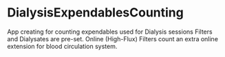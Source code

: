 # DialysisExpendablesCounting
App creating for counting expendables used for Dialysis sessions
Filters and Dialysates are pre-set. 
Online (High-Flux) Filters count an extra online extension for blood circulation system.

